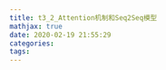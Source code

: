 ```yaml
---
title: t3_2_Attention机制和Seq2Seq模型
mathjax: true
date: 2020-02-19 21:55:29
categories:
tags:
---
```



